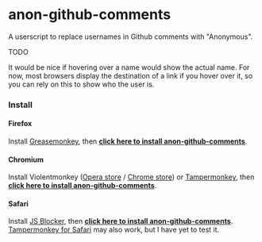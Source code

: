 # anon-github-comments

A userscript to replace usernames in Github comments with "Anonymous".

TODO

It would be nice if hovering over a name would show the actual name. For now,
most browsers display the destination of a link if you hover over it, so you
can rely on this to show who the user is.

### Install

#### Firefox

Install [Greasemonkey](https://addons.mozilla.org/en-US/firefox/addon/greasemonkey/), then **[click here to install anon-github-comments](https://raw.githubusercontent.com/nokaa/anon-github-comments/master/anon-github-comments.user.js)**.

#### Chromium

Install Violentmonkey ([Opera store](https://addons.opera.com/en/extensions/details/violent-monkey/) / [Chrome store](https://chrome.google.com/webstore/detail/violent-monkey/jinjaccalgkegednnccohejagnlnfdag)) or [Tampermonkey](https://tampermonkey.net/), then **[click here to install anon-github-comments](https://raw.githubusercontent.com/nokaa/anon-github-comments/master/anon-github-comments.user.js)**.

#### Safari

Install [JS Blocker](http://jsblocker.toggleable.com/), then **[click here to install anon-github-comments](https://raw.githubusercontent.com/nokaa/anon-github-comments/master/anon-github-comments.user.js)**. [Tampermonkey for Safari](http://tampermonkey.net/?browser=safari) may also work, but I have yet to test it.
